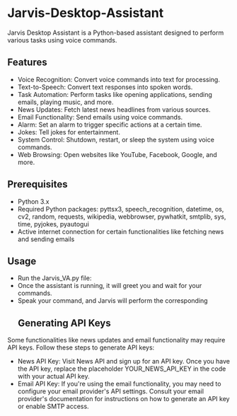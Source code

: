 # Jarvis-Desktop-Assistant
Jarvis Desktop Assistant is a Python-based assistant designed to perform various tasks using voice commands.
## Features
- Voice Recognition: Convert voice commands into text for processing.
- Text-to-Speech: Convert text responses into spoken words.
- Task Automation: Perform tasks like opening applications, sending emails, playing music, and more.
- News Updates: Fetch latest news headlines from various sources.
- Email Functionality: Send emails using voice commands.
- Alarm: Set an alarm to trigger specific actions at a certain time.
- Jokes: Tell jokes for entertainment.
- System Control: Shutdown, restart, or sleep the system using voice commands.
- Web Browsing: Open websites like YouTube, Facebook, Google, and more.
## Prerequisites
- Python 3.x
- Required Python packages: pyttsx3, speech_recognition, datetime, os, cv2, random, requests, wikipedia, webbrowser, pywhatkit, smtplib, sys, time, pyjokes, pyautogui
- Active internet connection for certain functionalities like fetching news and sending emails
## Usage
- Run the Jarvis_VA.py file:
- Once the assistant is running, it will greet you and wait for your commands.
- Speak your command, and Jarvis will perform the corresponding
  ## Generating API Keys
Some functionalities like news updates and email functionality may require API keys. Follow these steps to generate API keys:
- News API Key: Visit News API and sign up for an API key. Once you have the API key, replace the placeholder YOUR_NEWS_API_KEY in the code with your actual API key.
- Email API Key: If you're using the email functionality, you may need to configure your email provider's API settings. Consult your email provider's documentation for instructions on how to generate an API key or enable SMTP access.
